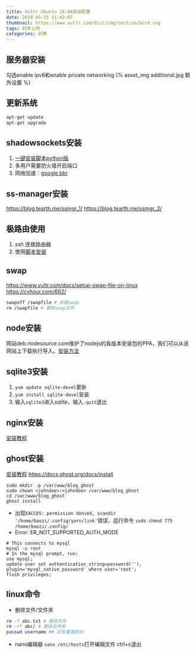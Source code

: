 ```yaml
---
title: Vultr Ubuntu 18.04安装配置
date: 2018-05-15 11:42:07
thumbnail: https://www.vultr.com/dist/img/section/bird.svg
tags: 科学上网
categories: 折腾
---
```


## 服务器安装
勾选enable ipv6和enable private networking
{% asset_img additional.jpg 额外设置 %}

<!-- more -->

## 更新系统
```bash
apt-get update
apt-get upgrade
```

## shadowsockets安装
1. [一键安装脚本python版](https://teddysun.com/486.html)
2. 多用户需要防火墙开启端口
3. 网络加速：[google bbr](https://teddysun.com/489.html)

## ss-manager安装
https://blog.tearth.me/ssmgr_1/
https://blog.tearth.me/ssmgr_2/

## 极路由使用
1. ssh 连接路由器
2. 使用[脚本安装](https://github.com/qiwihui/hiwifi-ss)

## swap
https://www.vultr.com/docs/setup-swap-file-on-linux
https://cyhour.com/662/

```bash
swapoff /swapfile # 卸载swap
rm /swapfile # 删除swap文件
```

## node安装
网站deb.nodesource.com维护了nodejs的各版本安装包的PPA，我们可以从该网站上下载执行导入。[安装方法](https://github.com/nodesource/distributions)

## sqlite3安装
1. `yum update sqlite-devel`更新
2. `yum install sqlite-devel`安装
2. 输入`sqlite3`进入sqlite，输入`.quit`退出

## nginx安装
[安装教程]()

## ghost安装
[安装教程](https://www.vultr.com/docs/install-and-configure-a-ghost-v1-blog-on-ubuntu-16-04)
https://docs.ghost.org/docs/install

```
sudo mkdir -p /var/www/blog_ghost
sudo chown <johndoe>:<johndoe> /var/www/blog_ghost
cd /var/www/blog_ghost
ghost install
```

* 出现`EACCES: permission denied, scandir '/home/baozi/.config/yarn/link'`错误，运行命令
`sudo chmod 775 /home/baozi/.config/`
* Error: ER_NOT_SUPPORTED_AUTH_MODE
```
# This connects to mysql
mysql -u root
# In the mysql prompt, run:
use mysql;
update user set authentication_string=password(''), plugin='mysql_native_password' where user='root';
flush privileges;
```

## linux命令
* 删除文件/文件夹
```bash
rm -f abc.txt # 删除文件
rm -rf abc/ # 删除文件夹
passwd username ## 回车重置密码
```
* nano编辑器
`nano /etc/hosts`打开编辑文件
ctrl+x退出
